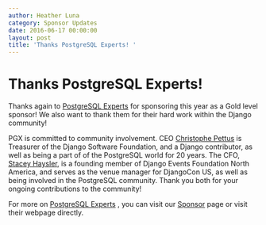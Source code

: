 ```yaml
---
author: Heather Luna
category: Sponsor Updates
date: 2016-06-17 00:00:00
layout: post
title: 'Thanks PostgreSQL Experts! '
---
```


# Thanks PostgreSQL Experts!

Thanks again to [PostgreSQL Experts](https://pgexperts.com) for sponsoring
this year as a Gold level sponsor! We also want to thank them for their hard
work within the Django community!

PGX is committed to community involvement. CEO [Christophe
Pettus](https://pgexperts.com/team/christophe_pettus/) is Treasurer of the
Django Software Foundation, and a Django contributor, as well as being a part
of of the PostgreSQL world for 20 years. The CFO, [Stacey
Haysler](https://pgexperts.com/team/stacey_haysler/), is a founding member of
Django Events Foundation North America, and serves as the venue manager for
DjangoCon US, as well as being involved in the PostgreSQL community. Thank you
both for your ongoing contributions to the community!

For more on [PostgreSQL Experts](https://pgexperts.com/) , you can visit our
[Sponsor](https://2016.djangocon.us/sponsors/) page or visit their webpage
directly.